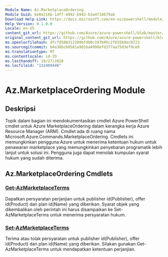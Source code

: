 ```yaml
---
Module Name: Az.MarketplaceOrdering
Module Guid: 6e0e216b-1dff-4992-b943-b3a4f14679ab
Download Help Link: https://docs.microsoft.com/en-us/powershell/module/az.marketplaceordering
Help Version: 0.1.0.0
Locale: en-US
content_git_url: https://github.com/Azure/azure-powershell/blob/master/src/MarketplaceOrdering/MarketplaceOrdering/help/Az.MarketplaceOrdering.md
original_content_git_url: https://github.com/Azure/azure-powershell/blob/master/src/MarketplaceOrdering/MarketplaceOrdering/help/Az.MarketplaceOrdering.md
ms.openlocfilehash: dfcfd580312209bfdb0c197b95c2f655b9ac0723
ms.sourcegitcommit: b4a38bcb0501a9016a4998efd377aa75d3ef9ce8
ms.translationtype: MT
ms.contentlocale: id-ID
ms.lasthandoff: 10/27/2020
ms.locfileid: "132409446"
---
```

# Az.MarketplaceOrdering Module
## Deskripsi
Topik dalam bagian ini mendokumentasikan cmdlet Azure PowerShell cmdlet untuk Azure MarketplaceOrdering dalam kerangka kerja Azure Resource Manager (ARM). Cmdlet ada di ruang nama Microsoft.Azure.Commands.MarketplaceOrdering. Cmdlets ini memungkinkan pengguna Azure untuk menerima ketentuan hukum untuk penawaran marketplace yang memungkinkan penyebaran programatik lebih lanjut untuk solusi ini. Pengguna juga dapat menolak kumpulan syarat hukum yang sudah diterima.

## Az.MarketplaceOrdering Cmdlets
### [Get-AzMarketplaceTerms](Get-AzMarketplaceTerms.md)
Dapatkan persyaratan perjanjian untuk publisher id(Publisher), offer id(Product) dan plan id(Name) yang diberikan. Syarat objek yang dikembalikan oleh perintah ini harus disampaikan ke Set-AzMarketplaceTerms untuk menerima persyaratan hukum.

### [Set-AzMarketplaceTerms](Set-AzMarketplaceTerms.md)
Terima atau tolak persyaratan untuk publisher id(Publisher), offer id(Product) dan plan id(Name) yang diberikan. Silakan gunakan Get-AzMarketplaceTerms untuk mendapatkan ketentuan perjanjian.

